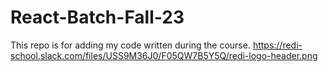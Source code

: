 # React-Batch-Fall-23
This repo is for adding my code written during the course.
https://redi-school.slack.com/files/USS9M36J0/F05QW7B5Y5Q/redi-logo-header.png

